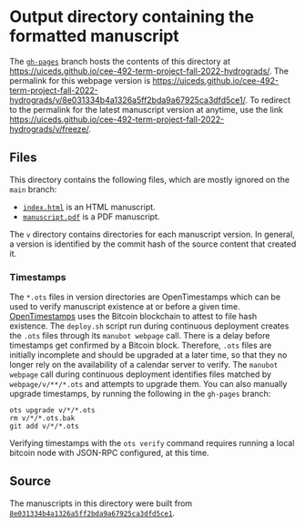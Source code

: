 # Output directory containing the formatted manuscript

The [`gh-pages`](https://github.com/uiceds/cee-492-term-project-fall-2022-hydrograds/tree/gh-pages) branch hosts the contents of this directory at <https://uiceds.github.io/cee-492-term-project-fall-2022-hydrograds/>.
The permalink for this webpage version is <https://uiceds.github.io/cee-492-term-project-fall-2022-hydrograds/v/8e031334b4a1326a5ff2bda9a67925ca3dfd5ce1/>.
To redirect to the permalink for the latest manuscript version at anytime, use the link <https://uiceds.github.io/cee-492-term-project-fall-2022-hydrograds/v/freeze/>.

## Files

This directory contains the following files, which are mostly ignored on the `main` branch:

+ [`index.html`](index.html) is an HTML manuscript.
+ [`manuscript.pdf`](manuscript.pdf) is a PDF manuscript.

The `v` directory contains directories for each manuscript version.
In general, a version is identified by the commit hash of the source content that created it.

### Timestamps

The `*.ots` files in version directories are OpenTimestamps which can be used to verify manuscript existence at or before a given time.
[OpenTimestamps](https://opentimestamps.org/) uses the Bitcoin blockchain to attest to file hash existence.
The `deploy.sh` script run during continuous deployment creates the `.ots` files through its `manubot webpage` call.
There is a delay before timestamps get confirmed by a Bitcoin block.
Therefore, `.ots` files are initially incomplete and should be upgraded at a later time, so that they no longer rely on the availability of a calendar server to verify.
The `manubot webpage` call during continuous deployment identifies files matched by `webpage/v/**/*.ots` and attempts to upgrade them.
You can also manually upgrade timestamps, by running the following in the `gh-pages` branch:

```shell
ots upgrade v/*/*.ots
rm v/*/*.ots.bak
git add v/*/*.ots
```

Verifying timestamps with the `ots verify` command requires running a local bitcoin node with JSON-RPC configured, at this time.

## Source

The manuscripts in this directory were built from
[`8e031334b4a1326a5ff2bda9a67925ca3dfd5ce1`](https://github.com/uiceds/cee-492-term-project-fall-2022-hydrograds/commit/8e031334b4a1326a5ff2bda9a67925ca3dfd5ce1).
